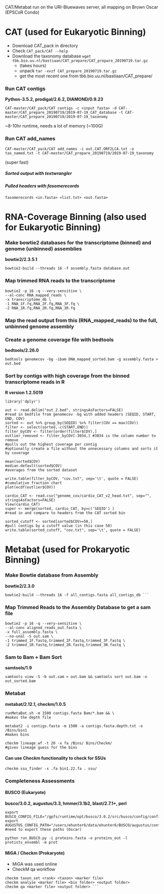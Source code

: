 CAT/Metabat run on the URI-Bluewaves server, all mapping on Brown Oscar (EPSCoR Condo)

# **CAT** (used for Eukaryotic Binning)

- Download CAT_pack in directory
- Check ``` CAT_pack/CAT --help ```
- Download the taxonomy database ``` wget tbb.bio.uu.nl/bastiaan/CAT_prepare/CAT_prepare_20190719.tar.gz ```
  - (takes hours)
  - unpack ``` tar -xvzf CAT_prepare_20190719.tar.gz ```
  - get the most recent one from tbb.bio.uu.nl/bastiaan/CAT_prepare/

### Run CAT contigs

**Python-3.5.2, prodigal/2.6.2, DIAMOND/0.9.23**
```
CAT-master/CAT_pack/CAT contigs -c <input fasta> -d CAT-master/CAT_prepare_20190719/2019-07-19_CAT_database -t CAT-master/CAT_prepare_20190719/2019-07-19_taxonomy
```
~8-10hr runtime, needs a lot of memory (~100G)

### Run CAT add_names
```
CAT-master/CAT_pack/CAT add_names -i out.CAT.ORF2LCA.txt -o tax_named.txt -t CAT-master/CAT_prepare_20190719/2019-07-19_taxonomy
```
(super fast) 

##### Sorted output with textwrangler
##### Pulled headers with fasomerecords

``` fasomerecords <in.fasta> <list.txt> <out.fasta> ```

# RNA-Coverage Binning (also used for Eukaryotic Binning)

### Make bowtie2 databases for the transcriptome (binned) and genome (unbinned) assemblies 

**bowtie2/2.3.5.1**
```
bowtie2-build --threads 16 -f assembly.fasta database.out
```

### Map trimmed RNA reads to the transcriptome
```
bowtie2 -p 16 -q --very-sensitive \
--al-conc RNA_mapped_reads \
-x transcriptome_db \
-1 RNA_1F.fq,RNA_2F.fq,RNA_3F.fq \
-2 RNA_1R.fq,RNA_2R.fq,RNA_3R.fq
```
### Map the read output from this (RNA_mapped_reads) to the full, unbinned genome assembly 

### Create a genome coverage file with bedtools

**bedtools/2.26.0**
```
bedtools genomecov -bg -ibam DNA_mapped_sorted.bam -g assembly.fasta > out.bed
```

### Sort by contigs with high coverage from the binned transcriptome reads in R

**R version 1.2.5019**
```
library('dplyr')

out <- read.delim("out_2.bed", stringsAsFactors=FALSE)
#read in bedfile from genomecov -bg with added headers (SEQID, START, END, COV)
sorted <- out %>% group_by(SEQID) %>% filter(COV == max(COV))
filter <- select(sorted,-c(START,END))
filter_byCOV <- filter[order(filter$COV),]
outlier_removed <- filter_byCOV[-3034,] #3034 is the column number to remove
#pulls out the highest coverage per contig
#optionally create a file without the unnecessary columns and sorts it by coverage

mean(sorted$COV)
median.default(sorted$COV)
#averages from the sorted dataset

write.table(filter_byCOV, "cov.txt", sep='\t', quote = FALSE)
#cumulative fraction chart
plot(ecdf(outlier$COV))

cardio_CAT <- read.csv("genome_cov/cardio_CAT_v2_head.txt", sep="", stringsAsFactors=FALSE)
View(cardio_CAT)
super <- merge(sorted, cardio_CAT, by=c('SEQID') )
#read in and compare to headers from the CAT sorted bin

sorted_cutoff <- sorted[sorted$COV>=50,]
#pull contigs by a cutoff value (in this case 50)
write.table(sorted_cutoff, "cov.txt", sep='\t', quote = FALSE)
```


# **Metabat** (used for Prokaryotic Binning)

### Make Bowtie database from Assembly

**bowtie2/2.3.0**
``` 
bowtie2-build --threads 16 -f all_contigs.fasta all_contigs_db ```
```

### Map Trimmed Reads to the Assembly Database to get a sam file

```
bowtie2 -p 16 -q --very-sensitive \
--al-conc aligned_reads_out.fasta \
-x full_assembly.fasta \
--no-unal -S out.sam \
-1 trimmed_1F.fastq,trimmed_2F.fastq,trimmed_3F.fastq \
-2 trimmed_1R.fastq,trimmed_2R.fastq,trimmed_3R.fastq \
```

### Sam to Bam + Bam Sort

**samtools/1.9**
```
samtools view -S -b out.sam > out.bam && samtools sort out.bam -o out_sorted.bam
```

### Metabat

**metabat/2.12.1, checkm/1.0.5**
```
runMetaBat.sh -m 1500 contigs.fasta Bam/*.bam && \
#makes the depth file

metabat2 -i contigs.fasta -m 1500 -a contigs.fasta.depth.txt -o /Bins/bin1
#makes bins

checkm lineage_wf -t 20 -x fa /Bins/ Bins/Checkm/
#gives lineage guess for the bins
```

#### Can use Checkm functionality to check for SSUs
``` checkm ssu_finder -x .fa bin1.22.fa . ssu/ ```

### Completeness Assessments

#### BUSCO (Eukaryote)
**busco/3.0.2, augustus/3.3, hmmer/3.1b2, blast/2.7.1+, perl**
```
export BUSCO_CONFIG_FILE="/gpfs/runtime/opt/busco/3.0.2/src/busco/config/config.ini"
export AUGUSTUS_CONFIG_PATH="/users/ehunter6/data/ehunter6/BUSCO/augustus/config"
#need to export these paths (Oscar)

python run_BUSCO.py -i proteins.fasta -o proteins_out -l protists_ensembl -m prot
```

#### MiGA / Checkm (Prokaryote)
- MiGA was used online 
- CheckM qa workflow 

```
checkm taxon_set <rank> <taxon> <marker file>
checkm analyze <marker file> <bin folder> <output folder>
checkm qa <marker file> <output folder> ```
